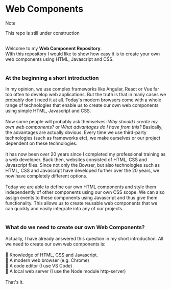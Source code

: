 # Web Components

> [!NOTE]
> This repo is still under construction

<br>
Welcome to my <strong>Web Component Repository</strong>.
<br>
With this repository I would like to show how easy it is to create your own web components using HTML, Javascript and CSS.
<br><br>

### At the beginning a short introduction

In my opinion, we use complex frameworks like Angular, React or Vue far too often to develop web applications. But the truth is that in many cases we probably don't need it at all. Today's modern browsers come with a whole range of technologies that enable us to create our own web components using simple HTML, Javascript and CSS.
<br><br>
Now some people will probably ask themselves: <i>Why should I create my own web components?</i> or <i>What advantages do I have from this?</i> Basically, the advantages are actually obvious. Every time we use third-party technologies (such as frameworks etc), we make ourselves or our project dependent on these technologies.
<br><br>
It has now been over 20 years since I completed my professional training as a web developer. Back then, websites consisted of HTML, CSS and Javascript files. Since not only the Bowser, but also technologies such as HTML, CSS and Javascript have developed further over the 20 years, we now have completely different options.
<br><br>
Today we are able to define our own HTML components and style them independently of other components using our own CSS scope. We can also assign events to these components using Javascript and thus give them functionality. This allows us to create reusable web components that we can quickly and easily integrate into any of our projects.
<br><br>

### What do we need to create our own Web Components?

Actually, I have already answered this question in my short introduction. All we need to create our own web components is:
<br><br>
:pushpin: Knowledge of HTML, CSS and Javascript.
<br>
:pushpin: A modern web browser (e.g. Chrome)
<br>
:pushpin: A code editor (I use VS Code)
<br>
:pushpin: A local web server (I use the Node module http-server)
<br><br>
That's it.
